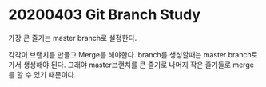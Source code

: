 # 20200403 Git Branch Study

가장 큰 줄기는 master branch로 설정한다.

각각이 브랜치를 만들고 Merge를 해야한다. branch를 생성할때는 master branch로 가서 생성해야 된다. 그래야 master브랜치를 큰 줄기로 나머지 작은 줄기들로 merge를 할 수 있기 때문이다.



